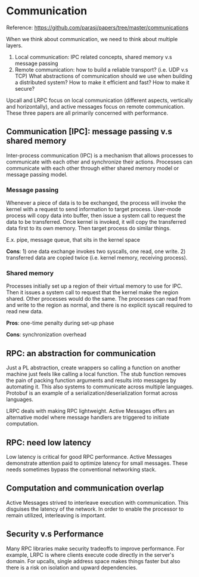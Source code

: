 # Communication 
Reference: https://github.com/parasj/papers/tree/master/communications

When we think about communication, we need to think about multiple layers. 

1. Local communication: IPC related concepts, shared memory v.s message passing
2. Remote communication: how to build a reliable transport? (i.e. UDP v.s TCP) What abstractions of communication should we use when building a distributed system? How to make it efficient and fast? How to make it secure? 

Upcall and LRPC focus on local communication (different aspects, vertically and horizontally), and active messages focus on remote communication. These three papers are all primarily concerned with performance. 

## Communication [IPC]: message passing v.s shared memory 
Inter-process communication (IPC) is a mechanism that allows processes to communicate with each other and synchronize their actions. Processes can communicate with each other through either shared memory model or message passing model.

### Message passing 
Whenever a piece of data is to be exchanged, the process will invoke the kernel with a request to send information to target process. User-mode process will copy data into buffer, then issue a system call to request the data to be transferred. Once kernel is invoked, it will copy the transferred data first to its own memory. Then target process do similar things. 

E.x. pipe, message queue, that sits in the kernel space 

**Cons**: 1) one data exchange invokes two syscalls, one read, one write. 2) transferred data are copied twice (i.e. kernel memory, receiving process). 

### Shared memory 
Processes initially set up a region of their virtual memory to use for IPC. Then it issues a system call to request that the kernel make the region shared. Other processes would do the same. The processes can read from and write to the region as normal, and there is no explicit syscall required to read new data. 

**Pros**: one-time penalty during set-up phase 

**Cons**: synchronization overhead 

## RPC: an abstraction for communication  
Just a PL abstraction, create wrappers so calling a function on another machine just feels like calling a local function. The stub function removes the pain of packing function arguments and results into messages by automating it. This also systems to communicate across multiple languages. Protobuf is an example of a serialization/deserialization format across languages.

LRPC deals with making RPC lightweight. Active Messages offers an alternative model where message handlers are triggered to initiate computation. 

## RPC: need low latency 
Low latency is critical for good RPC performance. Active Messages demonstrate attention paid to optimize latency for small messages. These needs sometimes bypass the conventional networking stack. 

## Computation and communication overlap 
Active Messages strived to interleave execution with communication. This disguises the latency of the network. In order to enable the processor to remain utilized, interleaving is important.

## Security v.s Performance 
Many RPC libraries make security tradeoffs to improve performance. For example, LRPC is where clients execute code directly in the server's domain. For upcalls, single address space makes things faster but also there is a risk on isolation and upward dependencies. 

